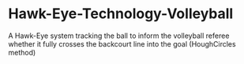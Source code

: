 # Hawk-Eye-Technology-Volleyball
A Hawk-Eye system tracking the ball to inform the volleyball referee whether it fully crosses the backcourt line into the goal (HoughCircles method)
